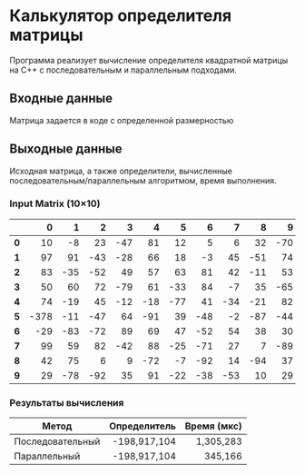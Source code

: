 # Калькулятор определителя матрицы
Программа реализует вычисление определителя квадратной матрицы на C++ с последовательным и параллельным подходами.
## Входные данные
Матрица задается в коде с определенной размерностью
## Выходные данные
Исходная матрица, а также определители, вычисленные последовательным/параллельным алгоритмом, время выполнения.
### Input Matrix (10×10)

|     |   0 |   1 |   2 |   3 |   4 |   5 |   6 |   7 |   8 |   9 |
|----:|----:|----:|----:|----:|----:|----:|----:|----:|----:|----:|
| **0** |  10 |  -8 |  23 | -47 |  81 |  12 |   5 |   6 |  32 | -70 |
| **1** |  97 |  91 | -43 | -28 |  66 |  18 |  -3 |  45 | -51 |  74 |
| **2** |  83 | -35 | -52 |  49 |  57 |  63 |  81 |  42 | -11 |  53 |
| **3** |  50 |  60 |  72 | -79 |  61 | -33 |  84 |  -7 |  35 | -65 |
| **4** |  74 | -19 |  45 | -12 | -18 | -77 |  41 | -34 | -21 |  82 |
| **5** | -378 | -11 | -47 |  64 | -91 |  39 | -48 |  -2 | -87 | -44 |
| **6** | -29 | -83 | -72 |  89 |  69 |  47 | -52 |  54 |  38 |  30 |
| **7** |  99 |  59 |  82 | -42 |  88 | -25 | -71 |  27 |   7 | -89 |
| **8** |  42 |  75 |   6 |   9 | -72 |  -7 | -92 |  14 | -94 |  37 |
| **9** |  29 | -78 | -92 |  35 |  91 | -22 | -38 | -53 |  10 |  29 |

### Результаты вычисления

| Метод         | Определитель    | Время (мкс) |
|---------------|----------------:|------------:|
| Последовательный | -198,917,104    | 1,305,283   |
| Параллельный    | -198,917,104    | 345,166     |


